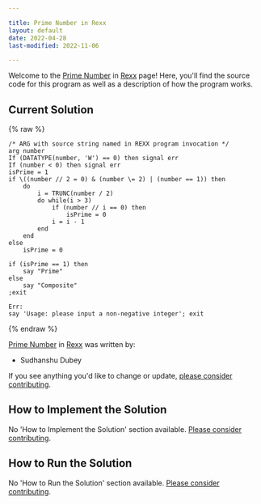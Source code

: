 ```yaml
---

title: Prime Number in Rexx
layout: default
date: 2022-04-28
last-modified: 2022-11-06

---
```


Welcome to the [Prime Number](https://sampleprograms.io/projects/prime-number) in [Rexx](https://sampleprograms.io/languages/rexx) page! Here, you'll find the source code for this program as well as a description of how the program works.

## Current Solution

{% raw %}

```rexx
/* ARG with source string named in REXX program invocation */
arg number
If (DATATYPE(number, 'W') == 0) then signal err
If (number < 0) then signal err
isPrime = 1
if \((number // 2 = 0) & (number \= 2) | (number == 1)) then
	do
		i = TRUNC(number / 2)
		do while(i > 3)
			if (number // i == 0) then
				isPrime = 0
			i = i - 1
		end
	end
else
	isPrime = 0

if (isPrime == 1) then
	say "Prime"
else
	say "Composite"
;exit

Err:
say 'Usage: please input a non-negative integer'; exit
```

{% endraw %}

[Prime Number](https://sampleprograms.io/projects/prime-number) in [Rexx](https://sampleprograms.io/languages/rexx) was written by:

- Sudhanshu Dubey

If you see anything you'd like to change or update, [please consider contributing](https://github.com/TheRenegadeCoder/sample-programs).

## How to Implement the Solution

No 'How to Implement the Solution' section available. [Please consider contributing](https://github.com/TheRenegadeCoder/sample-programs-website).

## How to Run the Solution

No 'How to Run the Solution' section available. [Please consider contributing](https://github.com/TheRenegadeCoder/sample-programs-website).